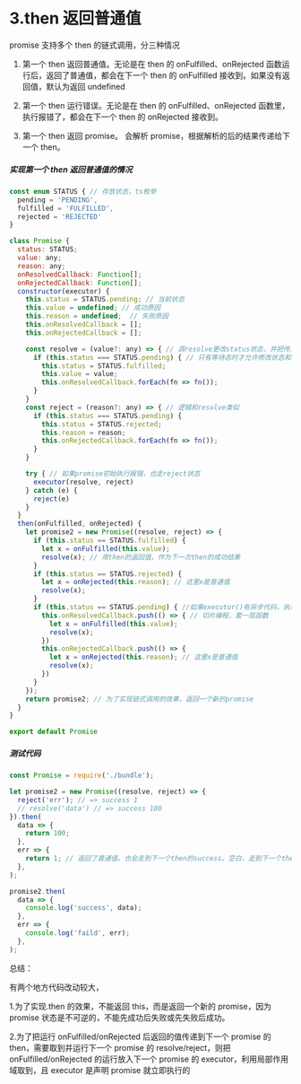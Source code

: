 # 3.then 返回普通值

promise 支持多个 then 的链式调用，分三种情况

1. 第一个 then 返回普通值。无论是在 then 的 onFulfilled、onRejected 函数运行后，返回了普通值，都会在下一个 then 的 onFulfilled 接收到。如果没有返回值，默认为返回 undefined

2. 第一个 then 运行错误。无论是在 then 的 onFulfilled、onRejected 函数里，执行报错了，都会在下一个 then 的 onRejected 接收到。
3. 第一个 then 返回 promise。 会解析 promise，根据解析的后的结果传递给下一个 then。

##### 实现第一个 then 返回普通值的情况

```js
const enum STATUS { // 存放状态，ts枚举
  pending = 'PENDING',
  fulfilled = 'FULFILLED',
  rejected = 'REJECTED'
}

class Promise {
  status: STATUS;
  value: any;
  reason: any;
  onResolvedCallback: Function[];
  onRejectedCallback: Function[];
  constructor(executor) {
    this.status = STATUS.pending; // 当前状态
    this.value = undefined; // 成功原因
    this.reason = undefined;  // 失败原因
    this.onResolvedCallback = [];
    this.onRejectedCallback = [];

    const resolve = (value?: any) => { // 调resolve更改status状态，并把传入的value保存下来。加？表示value允许不传参
      if (this.status === STATUS.pending) { // 只有等待态时才允许修改状态和值，否则不生效
        this.status = STATUS.fulfilled;
        this.value = value;
        this.onResolvedCallback.forEach(fn => fn());
      }
    }
    const reject = (reason?: any) => { // 逻辑和resolve类似
      if (this.status === STATUS.pending) {
        this.status = STATUS.rejected;
        this.reason = reason;
        this.onRejectedCallback.forEach(fn => fn());
      }
    }

    try { // 如果promise初始执行报错，也走reject状态
      executor(resolve, reject)
    } catch (e) {
      reject(e)
    }
  }
  then(onFulfilled, onRejected) {
    let promise2 = new Promise((resolve, reject) => {
      if (this.status == STATUS.fulfilled) {
        let x = onFulfilled(this.value);
        resolve(x); // 用then的返回值，作为下一次then的成功结果
      }
      if (this.status == STATUS.rejected) {
        let x = onRejected(this.reason); // 这里x是普通值
        resolve(x);
      }
      if (this.status == STATUS.pending) { //如果executor()有异步代码，执行then时还是等待态，就把成功回调和失败回调存起来
        this.onResolvedCallback.push(() => { // 切片编程，套一层函数
          let x = onFulfilled(this.value);
          resolve(x);
        })
        this.onRejectedCallback.push(() => {
          let x = onRejected(this.reason); // 这里x是普通值
          resolve(x);
        })
      }
    });
    return promise2; // 为了实现链式调用的效果，返回一个新的promise
  }
}

export default Promise
```

##### 测试代码

```js
const Promise = require('./bundle');

let promise2 = new Promise((resolve, reject) => {
  reject('err'); // => success 1
  // resolve('data') // => success 100
}).then(
  data => {
    return 100;
  },
  err => {
    return 1; // 返回了普通值，也会走到下一个then的success。空白，走到下一个then的success，data是undefined
  },
);

promise2.then(
  data => {
    console.log('success', data);
  },
  err => {
    console.log('faild', err);
  },
);
```

总结：

有两个地方代码改动较大，

1.为了实现.then 的效果，不能返回 this，而是返回一个新的 promise，因为 promise 状态是不可逆的，不能先成功后失败或先失败后成功。

2.为了把运行 onFulfilled/onRejected 后返回的值传递到下一个 promise 的 then，需要取到并运行下一个 promise 的 resolve/reject，则把 onFulfilled/onRejected 的运行放入下一个 promise 的 executor，利用局部作用域取到，且 executor 是声明 promise 就立即执行的
